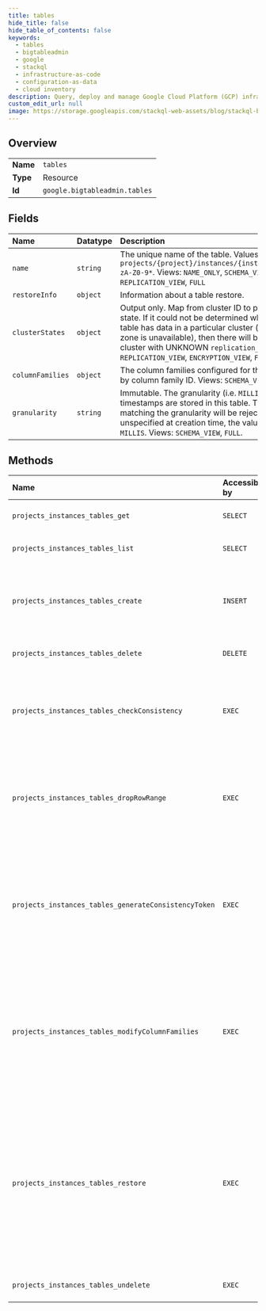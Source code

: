 ```yaml
---
title: tables
hide_title: false
hide_table_of_contents: false
keywords:
  - tables
  - bigtableadmin
  - google    
  - stackql
  - infrastructure-as-code
  - configuration-as-data
  - cloud inventory
description: Query, deploy and manage Google Cloud Platform (GCP) infrastructure and resources using SQL
custom_edit_url: null
image: https://storage.googleapis.com/stackql-web-assets/blog/stackql-blog-post-featured-image.png
---
```

  
    

## Overview
<table><tbody>
<tr><td><b>Name</b></td><td><code>tables</code></td></tr>
<tr><td><b>Type</b></td><td>Resource</td></tr>
<tr><td><b>Id</b></td><td><code>google.bigtableadmin.tables</code></td></tr>
</tbody></table>

## Fields
| Name | Datatype | Description |
|:-----|:---------|:------------|
| `name` | `string` | The unique name of the table. Values are of the form `projects/{project}/instances/{instance}/tables/_a-zA-Z0-9*`. Views: `NAME_ONLY`, `SCHEMA_VIEW`, `REPLICATION_VIEW`, `FULL` |
| `restoreInfo` | `object` | Information about a table restore. |
| `clusterStates` | `object` | Output only. Map from cluster ID to per-cluster table state. If it could not be determined whether or not the table has data in a particular cluster (for example, if its zone is unavailable), then there will be an entry for the cluster with UNKNOWN `replication_status`. Views: `REPLICATION_VIEW`, `ENCRYPTION_VIEW`, `FULL` |
| `columnFamilies` | `object` | The column families configured for this table, mapped by column family ID. Views: `SCHEMA_VIEW`, `FULL` |
| `granularity` | `string` | Immutable. The granularity (i.e. `MILLIS`) at which timestamps are stored in this table. Timestamps not matching the granularity will be rejected. If unspecified at creation time, the value will be set to `MILLIS`. Views: `SCHEMA_VIEW`, `FULL`. |
## Methods
| Name | Accessible by | Required Params | Description |
|:-----|:--------------|:----------------|:------------|
| `projects_instances_tables_get` | `SELECT` | `instancesId, projectsId, tablesId` | Gets metadata information about the specified table. |
| `projects_instances_tables_list` | `SELECT` | `instancesId, projectsId` | Lists all tables served from a specified instance. |
| `projects_instances_tables_create` | `INSERT` | `instancesId, projectsId` | Creates a new table in the specified instance. The table can be created with a full set of initial column families, specified in the request. |
| `projects_instances_tables_delete` | `DELETE` | `instancesId, projectsId, tablesId` | Permanently deletes a specified table and all of its data. |
| `projects_instances_tables_checkConsistency` | `EXEC` | `instancesId, projectsId, tablesId:checkConsistency` | Checks replication consistency based on a consistency token, that is, if replication has caught up based on the conditions specified in the token and the check request. |
| `projects_instances_tables_dropRowRange` | `EXEC` | `instancesId, projectsId, tablesId:dropRowRange` | Permanently drop/delete a row range from a specified table. The request can specify whether to delete all rows in a table, or only those that match a particular prefix. |
| `projects_instances_tables_generateConsistencyToken` | `EXEC` | `instancesId, projectsId, tablesId:generateConsistencyToken` | Generates a consistency token for a Table, which can be used in CheckConsistency to check whether mutations to the table that finished before this call started have been replicated. The tokens will be available for 90 days. |
| `projects_instances_tables_modifyColumnFamilies` | `EXEC` | `instancesId, projectsId, tablesId:modifyColumnFamilies` | Performs a series of column family modifications on the specified table. Either all or none of the modifications will occur before this method returns, but data requests received prior to that point may see a table where only some modifications have taken effect. |
| `projects_instances_tables_restore` | `EXEC` | `instancesId, projectsId` | Create a new table by restoring from a completed backup. The new table must be in the same project as the instance containing the backup. The returned table long-running operation can be used to track the progress of the operation, and to cancel it. The metadata field type is RestoreTableMetadata. The response type is Table, if successful. |
| `projects_instances_tables_undelete` | `EXEC` | `instancesId, projectsId, tablesId:undelete` | Restores a specified table which was accidentally deleted. |
